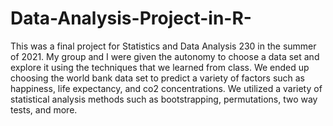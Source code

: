 # Data-Analysis-Project-in-R-
This was a final project for Statistics and Data Analysis 230 in the summer of 2021. My group and I were given the autonomy to choose a data set and explore it using the techniques that we learned from class. We ended up choosing the world bank data set to predict a variety of factors such as happiness, life expectancy, and co2 concentrations. We utilized a variety of statistical analysis methods such as bootstrapping, permutations, two way tests, and more. 
